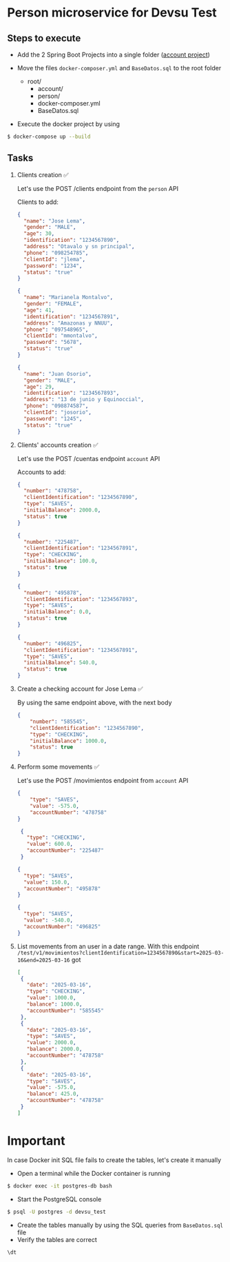 # Person microservice for Devsu Test

## Steps to execute
- Add the 2 Spring Boot Projects into a single folder ([account project](https://github.com/cheo2322/account))
- Move the files `docker-composer.yml` and `BaseDatos.sql` to the root folder
   - root/
     - account/
     - person/
     - docker-composer.yml
     - BaseDatos.sql

- Execute the docker project by using
```bash
$ docker-compose up --build
```

## Tasks

1. Clients creation &#x2705;
    
    Let's use the POST /clients endpoint from the `person` API
    
    Clients to add:
    ```json
    {
      "name": "Jose Lema",
      "gender": "MALE",
      "age": 30,
      "identification": "1234567890",
      "address": "Otavalo y sn principal",
      "phone": "098254785",
      "clientId": "jlema",
      "password": "1234",
      "status": "true"
    }
    ```
    ```json
    {
      "name": "Marianela Montalvo",
      "gender": "FEMALE",
      "age": 41,
      "identification": "1234567891",
      "address": "Amazonas y NNUU",
      "phone": "097548965",
      "clientId": "mmontalvo",
      "password": "5678",
      "status": "true"
    }
    ```
    ```json
    {
      "name": "Juan Osorio",
      "gender": "MALE",
      "age": 29,
      "identification": "1234567893",
      "address": "13 de junio y Equinoccial",
      "phone": "098874587",
      "clientId": "josorio",
      "password": "1245",
      "status": "true"
    }
    ```

2. Clients' accounts creation &#x2705;

    Let's use the POST /cuentas endpoint `account` API

    Accounts to add:
    ```json
    {
      "number": "478758",
      "clientIdentification": "1234567890",
      "type": "SAVES",
      "initialBalance": 2000.0,
      "status": true
    }
    ```
    ```json
    {
      "number": "225487",
      "clientIdentification": "1234567891",
      "type": "CHECKING",
      "initialBalance": 100.0,
      "status": true
    }
    ```
    ```json
    {
      "number": "495878",
      "clientIdentification": "1234567893",
      "type": "SAVES",
      "initialBalance": 0.0,
      "status": true
    }
    ```
    ```json
    {
      "number": "496825",
      "clientIdentification": "1234567891",
      "type": "SAVES",
      "initialBalance": 540.0,
      "status": true
    }
    
    ```

3. Create a checking account for Jose Lema &#x2705;
    
    By using the same endpoint above, with the next body
    ```json
    {
        "number": "585545",
        "clientIdentification": "1234567890",
        "type": "CHECKING",
        "initialBalance": 1000.0,
        "status": true
    }
    ```

4. Perform some movements &#x2705;
    
    Let's use the POST /movimientos endpoint from `account` API
    ```json
    {
        "type": "SAVES",
        "value": -575.0,
        "accountNumber": "478758"
    }
    ```
   ```json
    {
      "type": "CHECKING",
      "value": 600.0,
      "accountNumber": "225487"
    }
    ```
    ```json
    {
      "type": "SAVES",
      "value": 150.0,
      "accountNumber": "495878"
    }
    ```
    ```json
    {
      "type": "SAVES",
      "value": -540.0,
      "accountNumber": "496825"
    }
    ```

5. List movements from an user in a date range.
   With this endpoint `/test/v1/movimientos?clientIdentification=1234567890&start=2025-03-16&end=2025-03-16` got
   ```json
   [
    {
      "date": "2025-03-16",
      "type": "CHECKING",
      "value": 1000.0,
      "balance": 1000.0,
      "accountNumber": "585545"
    },
    {
      "date": "2025-03-16",
      "type": "SAVES",
      "value": 2000.0,
      "balance": 2000.0,
      "accountNumber": "478758"
    },
    {
      "date": "2025-03-16",
      "type": "SAVES",
      "value": -575.0,
      "balance": 425.0,
      "accountNumber": "478758"
    }
   ]
   ```

# Important

In case Docker init SQL file fails to create the tables, let's create it manually

- Open a terminal while the Docker container is running
```bash
$ docker exec -it postgres-db bash
```

- Start the PostgreSQL console
```bash
$ psql -U postgres -d devsu_test
```

- Create the tables manually by using the SQL queries from `BaseDatos.sql` file
- Verify the tables are correct
```sql
\dt
```